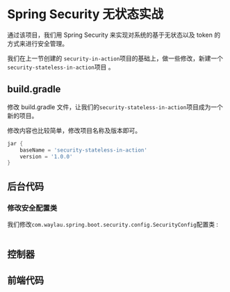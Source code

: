 # Spring Security 无状态实战

通过该项目，我们用 Spring Security 来实现对系统的基于无状态以及 token 的方式来进行安全管理。

我们在上一节创建的 `security-in-action`项目的基础上，做一些修改，新建一个`security-stateless-in-action`项目 。

## build.gradle

修改 build.gradle 文件，让我们的`security-stateless-in-action`项目成为一个新的项目。

修改内容也比较简单，修改项目名称及版本即可。

```groovy
jar {
	baseName = 'security-stateless-in-action'
	version = '1.0.0'
}
```
 
## 后台代码


### 修改安全配置类

我们修改`com.waylau.spring.boot.security.config.SecurityConfig`配置类 :
 

```java

```




## 控制器

 

## 前端代码

 
 


